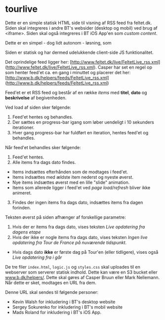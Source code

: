 tourlive
========

Dette er en simple statisk HTML side til visning af RSS feed fra feltet.dk.
Siden skal integreres i andre BT's websider (desktop og mobil) ved brug af \<iframe\>.
Siden skal også integreres i BT iOS App'en som *custom content*.

Dette er en simpel - dog lidt autonom - løsning, som

Siden er statisk og har dermed udelukkende client-side JS funktionalitet.

Det oprindelige feed ligger her: [http://www.feltet.dk/live/FeltetLive_rss.xml] (http://www.feltet.dk/live/FeltetLive_rss.xml).
Casper har set en regel op som henter feed'et ca. en gang i minuttet og placerer det her: [http://www.b.dk/helpers/feeds/FeltetLive_rss.xml] (http://www.b.dk/helpers/feeds/FeltetLive_rss.xml)

Feed'et er et RSS feed og består af en række *items* med **titel**, **dato** og **beskrivelse** af begivenheden.

Ved load af siden sker følgende:

1. Feed'et hentes og behandles.
2. Der sættes en progress-bar igang som løber uendeligt i 10 sekunders iterationer.
3. Hver gang progress-bar har fuldført en iteration, hentes feed'et og behandles.

Når feed'et behandles sker følgende:

1. Feed'et hentes.
2. Alle items fra dags dato findes.
  * Items indsættes efterhånden som de modtages i feed'et.
  * Items indsættes med ældste item nederst og nyeste øverst.
  * Nye items indsættes øverst med en lille "slide" animation.
  * Items som allerede ligger i feed'et ved *page load/refresh* bliver ikke animeret.
3. Findes der ingen items fra dags dato, indsættes items fra dagen forinden.

Teksten øverst på siden afhænger af forskellige parametre:

1. Hvis der er items fra dags dato, vises teksten *Live opdatering fra dagens etape*
2. Hvis der ikke er nogle items fra dags dato, vises teksten *Ingen live opdatering fra Tour de France på nuværende tidspunkt*.
  * Hvis dags dato **ikke** er første dag på Tour'en (eller tidligere), vises også *Live opdatering fra i går*

De tre filer `index.html`, `logic.js` og `styles.css` skal uploades til en webserver som serverer statisk indhold.
Dette kan være en S3 bucket eller www.b.dk/helpers/. Dette skal gøres af Casper Bruun eller Mark Nellemann.
Når dette er sket, modtages en URL fra dem.

Denne URL skal sendes til følgende personer:
* Kevin Walsh for inkludering i BT's desktop website
* Sergey Sokurenko for inkludering i BT's mobil website
* Mads Roland for inkludering i BT's iOS App.